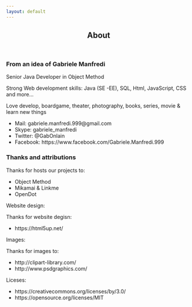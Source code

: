 ```yaml
---
layout: default
---
```


<div id="main" class="wrapper style1">
    <div class="container">
        <header class="major">
            <h2>About</h2>
            <p></p>
        </header>
        <!-- Content -->
		<section id="content">
			<!-- <a href="{{ site.url }}{{ site.baseurl }}/#" class="image fit"><img src="{{ site.url }}{{ site.baseurl }}/{{site.imgs}}/pic07.jpg" alt="" /></a> -->
			<h3>From an idea of Gabriele Manfredi</h3>
            <p>Senior Java Developer in Object Method</p>
            <p>Strong Web development skills: Java (SE -EE), SQL, Html, JavaScript, CSS and more...</p>
            <p>Love develop, boardgame, theater, photography, books, series, movie & learn new things</p>
            <ul>
				<li>Mail: gabriele.manfredi.999@gmail.com</li>
                <li>Skype: gabriele_manfredi</li>
                <li>Twitter: @GabOnlain</li>
                <li>Facebook: https://www.facebook.com/Gabriele.Manfredi.999</li>
            </ul>
			<h3>Thanks and attributions</h3>
			<p>Thanks for hosts our projects to:</p>
			<ul>
				<li>Object Method</li>
				<li>Mikamai & Linkme</li>
				<li>OpenDot</li>
			</ul>
            <p>Website design:</p>
   			<p>Thanks for website degisn:</p>
			<ul>
				<li>https://html5up.net/</li>
			</ul>
            <p>Images:</p>
   			<p>Thanks for images to:</p>
			<ul>
                <li>http://clipart-library.com/</li>
				<li>http://www.psdgraphics.com/</li>
			</ul>
            <p>Liceses:</p>
			<ul>
                <li>https://creativecommons.org/licenses/by/3.0/</li>
				<li>https://opensource.org/licenses/MIT</li>
			</ul>
		</section>
    </div>
</div>